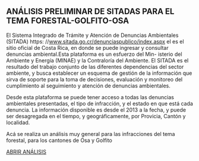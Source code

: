 ## ANÁLISIS PRELIMINAR DE SITADAS PARA EL TEMA FORESTAL-GOLFITO-OSA

El Sistema Integrado de Trámite y Atención de Denuncias Ambientales (SITADA) https:
//www.sitada.go.cr/denunciaspublico/index.aspx el es el sitio oficial de Costa Rica, en donde se puede ingresar y consultar denuncias ambiental.Esta plataforma es un esfuerzo del Min- isterio del Ambiente y Energía (MINAE) y la Contraloría del Ambiente. El SITADA es el resultado del trabajo conjunto de las diferentes dependencias del sector ambiente, y busca
establecer un esquema de gestión de la información que sirva de soporte para la toma de decisiones, evaluación y monitoreo del cumplimiento al seguimiento y atención de denuncias
ambientales.

Desde esta plataforma se puede tener acceso a todas las denuncias ambientales presentadas, el tipo de infracción, y el estado en que está cada denuncia. La información disponible es desde el 2013 a la fecha, y puede ser desagregada en el tiempo, y geográficamente, por Provicia, Cantón y localidad.

Acá se realiza un análisis muy general para las infracciones del tema forestal, para los cantones de Osa y Golfito

[ABRIR ANÁLISIS](Analisis-SITADA.pdf)
